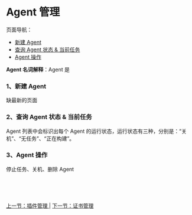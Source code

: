 # Agent 管理

页面导航：

- [ 新建 Agent ](#agent_add)
- [ 查询 Agent 状态 & 当前任务 ](#agent_info)
- [ Agent 操作 ](#agent_operate)

**Agent 名词解释**：Agent 是


### <a name="agent_add">1、新建 Agent</a>

缺最新的页面

### <a name="agent_info">2、查询 Agent 状态 & 当前任务</a>

Agent 列表中会标识出每个 Agent 的运行状态，运行状态有三种，分别是：“关机”、“无任务”、“正在构建”。

### <a name="agent_operate">3、Agent 操作</a>

停止任务、关机、删除 Agent






<br/><br/><br/>

<div id="bom">
<a href="./admin_plugin.md">上一节：插件管理 </a> |
<a href="./admin_credentials.md">下一节：证书管理 </a>
</div>

<link rel="stylesheet" rev="stylesheet" href="flow.css" type="text/css"/> 